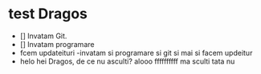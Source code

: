 # test Dragos
- [] Invatam Git.
- [] Invatam programare
- fcem updateituri
-invatam si programare si git si mai si facem updeitur
- helo
hei Dragos, de ce nu asculti?
alooo
ffffffffff
ma sculti tata
nu

